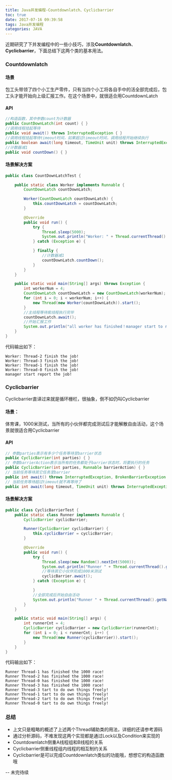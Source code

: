 ```yaml
---
title: Java并发编程-Countdownlatch、Cyclicbarrier
toc: true
date: 2017-07-16 09:39:58
tags: Java并发编程
categories: JAVA
---
```


近期研究了下并发编程中的一些小技巧，涉及**Countdownlatch**、**Cyclicbarrier**，下面总结下这两个类的基本用法。

<!-- more -->

### Countdownlatch
#### 场景
包工头带领了四个小工生产零件，只有当四个小工将各自手中的活全部完成后，包工头才能开始向上级汇报工作。在这个场景中，就很适合用CountdownLatch
#### API
```java
//构造函数，其中参数count为计数器
public CountDownLatch(int count) { } 
//调用线程挂起等待
public void await() throws InterruptedException { }
//调用线程挂起等待timeout时间，如果超过timeout时间，调用线程开始继续执行
public boolean await(long timeout, TimeUnit unit) throws InterruptedException { } 
//计数器减1
public void countDown() { } 
```
#### 场景解决方案
```java
public class CountDownLatchTest {

    public static class Worker implements Runnable {
        CountDownLatch countDownLatch;

        Worker(CountDownLatch countDownLatch) {
            this.countDownLatch = countDownLatch;
        }

        @Override
        public void run() {
            try {
                Thread.sleep(5000);
                System.out.println("Worker: " + Thread.currentThread().getName() + " finish the job!");
            } catch (Exception e) {

            } finally {
                //计数器减1
                countDownLatch.countDown();
            }
        }
    }

    public static void main(String[] args) throws Exception {
        int workerNum = 4;
        CountDownLatch countDownLatch = new CountDownLatch(workerNum);
        for (int i = 0; i < workerNum; i++) {
            new Thread(new Worker(countDownLatch)).start();
        }
        //主线程等待紫线程执行完毕
        countDownLatch.await();
        //开始汇报工作
        System.out.println("all worker has finished！manager start to report the job!");
    }
}
```

代码输出如下：
```
Worker: Thread-2 finish the job!
Worker: Thread-3 finish the job!
Worker: Thread-1 finish the job!
Worker: Thread-0 finish the job!
manager start report the job!
```

### Cyclicbarrier
Cyclicbarrier直译过来就是循环栅栏，很抽象，倒不如仍叫Cyclicbarrier
#### 场景：
体育课，1000米测试，当所有的小伙伴都完成测试后才能解散自由活动，这个场景就很适合用Cyclicbarrier
#### API
```java
// 参数parties表示有多少个任务等待至barrier状态
public CyclicBarrier(int parties) { }
// 参数barrierAction表示当所有的任务都处于barrier状态时，将要执行的任务
public CyclicBarrier(int parties, Runnable barrierAction) { }
// 当前任务等待其它任务至barrier
public int await() throws InterruptedException, BrokenBarrierException { }
// 当前任务等待超过timeout就不再等待了
public int await(long timeout, TimeUnit unit) throws InterruptedException, BrokenBarrierException, TimeoutException { }
```
#### 场景解决方案
```java
public class CyclicBarrierTest {
    public static class Runner implements Runnable {
        CyclicBarrier cyclicBarrier;

        Runner(CyclicBarrier cyclicBarrier) {
            this.cyclicBarrier = cyclicBarrier;
        }

        @Override
        public void run() {
            try {
                Thread.sleep(new Random().nextInt(5000));
                System.out.println("Runner " + Thread.currentThread().getName() + " has finished the 1000 race!");
                //等待其它小伙伴完成1000米测试
                cyclicBarrier.await();
            } catch (Exception e) {

            }
            //全部完成后开始自由活动
            System.out.println("Runner " + Thread.currentThread().getName() + " tart to do own things freely!");
        }
    }

    public static void main(String[] args) {
        int runnerCnt = 4;
        CyclicBarrier cyclicBarrier = new CyclicBarrier(runnerCnt);
        for (int i = 0; i < runnerCnt; i++) {
            new Thread(new Runner(cyclicBarrier)).start();
        }
    }
}
```
代码输出如下：
```
Runner Thread-1 has finished the 1000 race!
Runner Thread-2 has finished the 1000 race!
Runner Thread-0 has finished the 1000 race!
Runner Thread-3 has finished the 1000 race!
Runner Thread-3 tart to do own things freely!
Runner Thread-1 tart to do own things freely!
Runner Thread-2 tart to do own things freely!
Runner Thread-0 tart to do own things freely!
```

### 总结
* 上文只是粗略的概述了上述两个Thread辅助类的用法，详细的还请参考源码
* 通过分析源码，不难发现这两个实现都是通过Lock以及Condition来实现的
* Countdownlatch侧重A线程组和B线程的关系
* Cyclicbarrier侧重线程组内线程的相互制约关系
* Cyclicbarrier是可以完成Countdownlatch类似的功能哦，想想它的构造函数哦

-- 未完待续